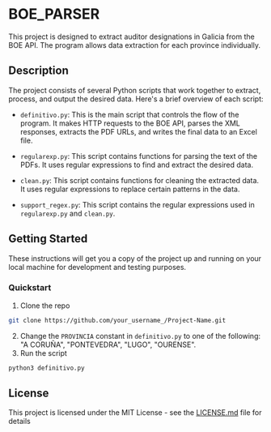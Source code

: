 # BOE_PARSER

This project is designed to extract auditor designations in Galicia from the BOE API. The program allows data extraction for each province individually.

## Description

The project consists of several Python scripts that work together to extract, process, and output the desired data. Here's a brief overview of each script:

- `definitivo.py`: This is the main script that controls the flow of the program. It makes HTTP requests to the BOE API, parses the XML responses, extracts the PDF URLs, and writes the final data to an Excel file.

- `regularexp.py`: This script contains functions for parsing the text of the PDFs. It uses regular expressions to find and extract the desired data.

- `clean.py`: This script contains functions for cleaning the extracted data. It uses regular expressions to replace certain patterns in the data.

- `support_regex.py`: This script contains the regular expressions used in `regularexp.py` and `clean.py`.

## Getting Started

These instructions will get you a copy of the project up and running on your local machine for development and testing purposes.

### Quickstart

1. Clone the repo
```bash
git clone https://github.com/your_username_/Project-Name.git
```

2. Change the `PROVINCIA` constant in `definitivo.py` to one of the following: "A CORUÑA", "PONTEVEDRA", "LUGO", "OURENSE".
3. Run the script
```bash
python3 definitivo.py
```

## License

This project is licensed under the MIT License - see the [LICENSE.md](LICENSE.md) file for details